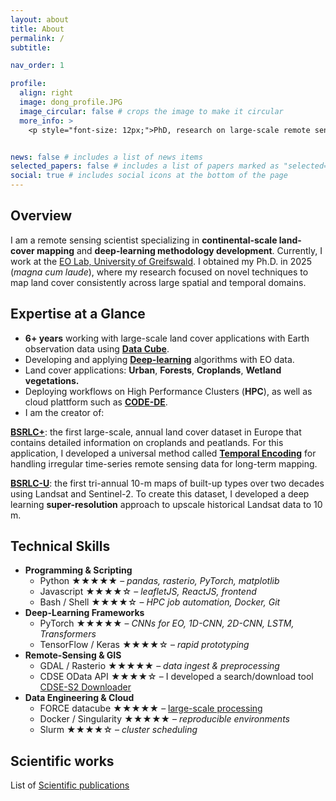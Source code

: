 ```yaml
---
layout: about
title: About
permalink: /
subtitle: 

nav_order: 1

profile:
  align: right
  image: dong_profile.JPG
  image_circular: false # crops the image to make it circular
  more_info: >
    <p style="font-size: 12px;">PhD, research on large-scale remote sensing applications</p>


news: false # includes a list of news items
selected_papers: false # includes a list of papers marked as "selected={true}"
social: true # includes social icons at the bottom of the page
---
```


## **Overview**

I am a remote sensing scientist specializing in **continental-scale land-cover mapping** and **deep-learning methodology development**. Currently, I work at the [EO Lab, University of Greifswald](https://geo.uni-greifswald.de/en/chairs/geographie/translate-to-english-fernerkundung-und-geoinformationsverarbeitung/). I obtained my Ph.D. in 2025 (*magna cum laude*), where my research focused on novel techniques to map land cover consistently across large spatial and temporal domains.

## **Expertise at a Glance**
- **6+ years** working with large-scale land cover applications with Earth observation data using <b><a target="_blank" href='https://vudongpham.github.io/EOLabDatacubeReport/'>Data Cube</a></b>.
- Developing and applying <b><a target="_blank" href='https://vudongpham.github.io/publications/'>Deep-learning</a></b> algorithms with EO data.
- Land cover applications: <b>Urban</b>, <b>Forests</b>, <b>Croplands</b>, <b>Wetland vegetations.</b>
- Deploying workflows on High Performance Clusters (<b>HPC</b>), as well as cloud plattform such as <b><a target="_blank" href='https://code-de.org/en/'>CODE-DE</a></b>. 
- I am the creator of:

<b><a target="_blank" href='https://vudongpham.github.io/blog/2025/BSRLC-Plus'>BSRLC+</a></b>: the first large-scale, annual land cover dataset in Europe that contains detailed information on croplands and peatlands. For this application, I developed a universal method called <b><a target="_blank" href='https://www.sciencedirect.com/science/article/pii/S1569843224002218'>Temporal Encoding</a></b> for handling irregular time-series remote sensing data for long-term mapping.

<b><a target="_blank" href='https://vudongpham.github.io/blog/2025/BSRLC-Urban'>BSRLC-U</a></b>: the first tri-annual 10-m maps of built-up types over two decades using Landsat and Sentinel-2. To create this dataset, I developed a deep learning <b>super-resolution</b> approach to upscale historical Landsat data to 10 m.

## **Technical Skills**
- **Programming & Scripting**  
  - Python ★★★★★ – *pandas, rasterio, PyTorch, matplotlib* 
  - Javascript ★★★★☆ – *leafletJS, ReactJS, frontend* 
  - Bash / Shell ★★★★☆ – *HPC job automation, Docker, Git*
- **Deep-Learning Frameworks**  
  - PyTorch ★★★★★ – *CNNs for EO, 1D-CNN, 2D-CNN, LSTM, Transformers*  
  - TensorFlow / Keras ★★★★☆ – *rapid prototyping*
- **Remote-Sensing & GIS**  
  - GDAL / Rasterio ★★★★★ – *data ingest & preprocessing*  
  - CDSE OData API ★★★★☆ – I developed a search/download tool <a target="_blank" href='https://github.com/vudongpham/CDSE_Sentinel2_downloader'>CDSE-S2 Downloader</a>
- **Data Engineering & Cloud**  
  - FORCE datacube ★★★★★ – <a target="_blank" href='https://vudongpham.github.io/EOLabDatacubeReport/'>large-scale processing</a> 
  - Docker / Singularity ★★★★★ – *reproducible environments*  
  - Slurm ★★★★☆ – *cluster scheduling*  

## **Scientific works**
List of <a target="_blank" href='https://vudongpham.github.io/publications/'>Scientific publications</a> 